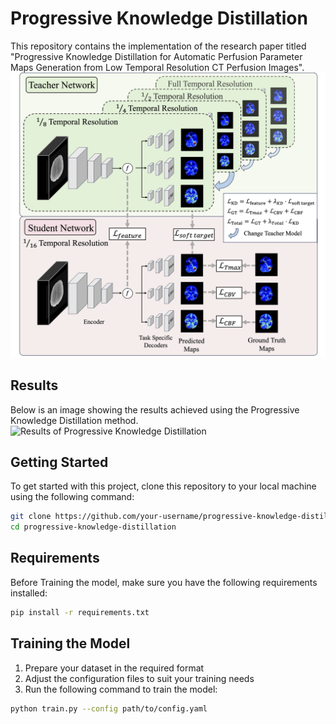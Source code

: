 # Progressive Knowledge Distillation

This repository contains the implementation of the research paper titled "Progressive Knowledge Distillation for Automatic Perfusion Parameter Maps Generation from Low Temporal Resolution CT Perfusion Images". 
![Framework](assets/framework.png)

## Results

Below is an image showing the results achieved using the Progressive Knowledge Distillation method.
![Results of Progressive Knowledge Distillation](assets/visualization.png)
## Getting Started

To get started with this project, clone this repository to your local machine using the following command:

```bash
git clone https://github.com/your-username/progressive-knowledge-distillation.git
cd progressive-knowledge-distillation
```

## Requirements
Before Training the model, make sure you have the following requirements installed:

```bash
pip install -r requirements.txt
```
## Training the Model
1. Prepare your dataset in the required format
2. Adjust the configuration files to suit your training needs
3. Run the following command to train the model:

```bash
python train.py --config path/to/config.yaml
```